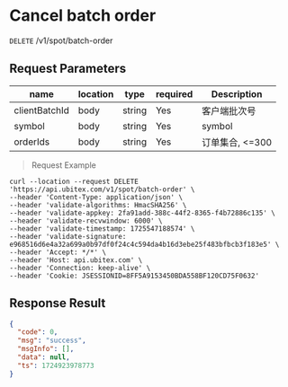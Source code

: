 # Cancel batch order

`DELETE` /v1/spot/batch-order

## Request Parameters

| name            | location   | type     | required | Description          |
|---------------|------|--------|----|-------------|
| clientBatchId | body | string | Yes  | 客户端批次号      |
| symbol        | body | string | Yes  | symbol         |
| orderIds      | body | string | Yes  | 订单集合, <=300 |

> Request Example

```shell
curl --location --request DELETE 'https://api.ubitex.com/v1/spot/batch-order' \
--header 'Content-Type: application/json' \
--header 'validate-algorithms: HmacSHA256' \
--header 'validate-appkey: 2fa91add-388c-44f2-8365-f4b72886c135' \
--header 'validate-recvwindow: 6000' \
--header 'validate-timestamp: 1725547188574' \
--header 'validate-signature: e968516d6e4a32a699a0b97df0f24c4c594da4b16d3ebe25f483bfbcb3f183e5' \
--header 'Accept: */*' \
--header 'Host: api.ubitex.com' \
--header 'Connection: keep-alive' \
--header 'Cookie: JSESSIONID=8FF5A9153450BDA558BF120CD75F0632' 
```

## Response Result

```json
{
  "code": 0,
  "msg": "success",
  "msgInfo": [],
  "data": null,
  "ts": 1724923978773
}
```

